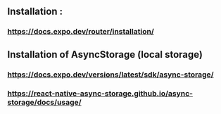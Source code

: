 ## Installation :

### https://docs.expo.dev/router/installation/

## Installation of AsyncStorage (local storage)

### https://docs.expo.dev/versions/latest/sdk/async-storage/

### https://react-native-async-storage.github.io/async-storage/docs/usage/

